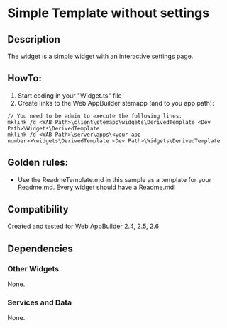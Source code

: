 # Simple Template without settings 

## Description
The widget is a simple widget with an interactive settings page. 

## HowTo:
1. Start coding in your "Widget.ts" file
2. Create links to the Web AppBuilder stemapp (and to you app path):  

```
// You need to be admin to execute the following lines:
mklink /d <WAB Path>\client\stemapp\widgets\DerivedTemplate <Dev Path>\Widgets\DerivedTemplate 
mklink /d <WAB Path>\server\apps\<your app number>>\widgets\DerivedTemplate <Dev Path>\Widgets\DerivedTemplate 
```

## Golden rules:
- Use the ReadmeTemplate.md in this sample as a template for your Readme.md. Every widget should have a Readme.md!

## Compatibility
Created and tested for Web AppBuilder 2.4, 2.5, 2.6

## Dependencies

### Other Widgets
None.

### Services and Data
None. 
